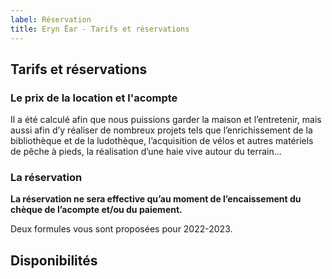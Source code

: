 ```yaml
---
label: Réservation
title: Eryn Ëar - Tarifs et réservations 
---
```

<script>
    import Calendar from '../Calendar.svelte';
    import Prices from '../Prices.svelte';
</script>

## Tarifs et réservations

### Le prix de la location et l'acompte

Il a été calculé afin que nous puissions garder la maison et l’entretenir, mais aussi afin d’y réaliser de nombreux projets tels que l’enrichissement de la bibliothèque et de la ludothèque, l’acquisition de vélos et autres matériels de pêche à pieds, la réalisation d’une haie vive autour du terrain…

### La réservation

**La réservation ne sera effective qu’au moment de l’encaissement du chèque de l’acompte et/ou du paiement.**

Deux formules vous sont proposées pour 2022-2023.

<Prices />

## Disponibilités 

<Calendar />


